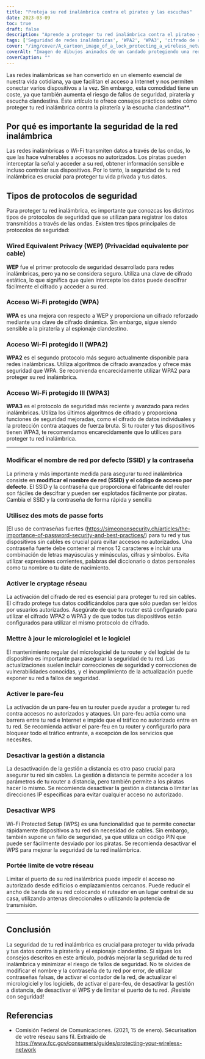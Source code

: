 ```yaml
---
title: "Proteja su red inalámbrica contra el pirateo y las escuchas"
date: 2023-03-09
toc: true
draft: false
description: "Aprende a proteger tu red inalámbrica contra el pirateo y las escuchas con consejos prácticos y protocolos de seguridad."
tags: ['Seguridad de redes inalámbricas', 'WPA2', 'WPA3', 'cifrado de redes', 'contraseñas seguras', 'cortafuegos', 'gestión remota', 'WPS', 'SSID predeterminado', 'contraseña predeterminada', 'actualización del firmware del router', 'actualización del software', 'alcance de la red', 'cifrado de datos', 'prevención de piratería informática', 'prevención de brechas de seguridad', 'seguridad de dispositivos', 'protección de redes inalámbricas', 'seguridad Wi-Fi', 'vulnerabilidad de la red'].
cover: "/img/cover/A_cartoon_image_of_a_lock_protecting_a_wireless_network.png"
coverAlt: "Imagen de dibujos animados de un candado protegiendo una red inalámbrica con un escudo".
coverCaption: ""
---
```



 Las redes inalámbricas se han convertido en un elemento esencial de nuestra vida cotidiana, ya que facilitan el acceso a Internet y nos permiten conectar varios dispositivos a la vez. Sin embargo, esta comodidad tiene un coste, ya que también aumenta el riesgo de fallos de seguridad, piratería y escucha clandestina. Este artículo te ofrece consejos prácticos sobre cómo proteger tu red inalámbrica contra la piratería y la escucha clandestina**.
 
 ## Por qué es importante la seguridad de la red inalámbrica
 
 Las redes inalámbricas o Wi-Fi transmiten datos a través de las ondas, lo que las hace vulnerables a accesos no autorizados. Los piratas pueden interceptar la señal y acceder a su red, obtener información sensible e incluso controlar sus dispositivos. Por lo tanto, la seguridad de tu red inalámbrica es crucial para proteger tu vida privada y tus datos.
 
 ## Tipos de protocolos de seguridad
 
 Para proteger tu red inalámbrica, es importante que conozcas los distintos tipos de protocolos de seguridad que se utilizan para registrar los datos transmitidos a través de las ondas. Existen tres tipos principales de protocolos de seguridad:
 
 ### Wired Equivalent Privacy (WEP) (Privacidad equivalente por cable)
 
 **WEP** fue el primer protocolo de seguridad desarrollado para redes inalámbricas, pero ya no se considera seguro. Utiliza una clave de cifrado estática, lo que significa que quien intercepte los datos puede descifrar fácilmente el cifrado y acceder a su red.
 
 ### Acceso Wi-Fi protegido (WPA)
 
 **WPA** es una mejora con respecto a WEP y proporciona un cifrado reforzado mediante una clave de cifrado dinámica. Sin embargo, sigue siendo sensible a la piratería y al espionaje clandestino.
 
 ### Acceso Wi-Fi protegido II (WPA2)
 
 **WPA2** es el segundo protocolo más seguro actualmente disponible para redes inalámbricas. Utiliza algoritmos de cifrado avanzados y ofrece más seguridad que WPA. Se recomienda encarecidamente utilizar WPA2 para proteger su red inalámbrica.
 
 ### Acceso Wi-Fi protegido III (WPA3)
 
 **WPA3** es el protocolo de seguridad más reciente y avanzado para redes inalámbricas. Utiliza los últimos algoritmos de cifrado y proporciona funciones de seguridad mejoradas, como el cifrado de datos individuales y la protección contra ataques de fuerza bruta. Si tu router y tus dispositivos tienen WPA3, te recomendamos encarecidamente que lo utilices para proteger tu red inalámbrica.
 
 __________
 
 ### Modificar el nombre de red por defecto (SSID) y la contraseña
 
 La primera y más importante medida para asegurar tu red inalámbrica consiste en **modificar el nombre de red (SSID) y el código de acceso por defecto**. El SSID y la contraseña que proporciona el fabricante del router son fáciles de descifrar y pueden ser explotados fácilmente por piratas. Cambia el SSID y la contraseña de forma rápida y sencilla
 
 ### Utilisez des mots de passe forts
 
 [El uso de contraseñas fuertes (https://simeononsecurity.ch/articles/the-importance-of-password-security-and-best-practices/) para tu red y tus dispositivos sin cables es crucial para evitar accesos no autorizados. Una contraseña fuerte debe contener al menos 12 caracteres e incluir una combinación de letras mayúsculas y minúsculas, cifras y símbolos. Evita utilizar expresiones corrientes, palabras del diccionario o datos personales como tu nombre o tu date de nacimiento.
 
 ### Activer le cryptage réseau
 
 La activación del cifrado de red es esencial para proteger tu red sin cables. El cifrado protege tus datos codificándolos para que sólo puedan ser leídos por usuarios autorizados. Asegúrate de que tu router está configurado para utilizar el cifrado WPA2 o WPA3 y de que todos tus dispositivos están configurados para utilizar el mismo protocolo de cifrado.
 
 ### Mettre à jour le micrologiciel et le logiciel
 
 El mantenimiento regular del micrologiciel de tu router y del logiciel de tu dispositivo es importante para asegurar la seguridad de tu red. Las actualizaciones suelen incluir correcciones de seguridad y correcciones de vulnerabilidades conocidas, y el incumplimiento de la actualización puede exponer su red a fallos de seguridad.
 
 ### Activer le pare-feu
 
 La activación de un pare-feu en tu router puede ayudar a proteger tu red contra accesos no autorizados y ataques. Un pare-feu actúa como una barrera entre tu red e Internet e impide que el tráfico no autorizado entre en tu red. Se recomienda activar el pare-feu en tu router y configurarlo para bloquear todo el tráfico entrante, a excepción de los servicios que necesites.
 
 ### Desactivar la gestión a distancia
 
 La desactivación de la gestión a distancia es otro paso crucial para asegurar tu red sin cables. La gestión a distancia te permite acceder a los parámetros de tu router a distancia, pero también permite a los piratas hacer lo mismo. Se recomienda desactivar la gestión a distancia o limitar las direcciones IP específicas para evitar cualquier acceso no autorizado.
 
 ### Desactivar WPS
 
 Wi-Fi Protected Setup (WPS) es una funcionalidad que te permite conectar rápidamente dispositivos a tu red sin necesidad de cables. Sin embargo, también supone un fallo de seguridad, ya que utiliza un código PIN que puede ser fácilmente desviado por los piratas. Se recomienda desactivar el WPS para mejorar la seguridad de tu red inalámbrica.
 
 ### Portée limite de votre réseau
 
 Limitar el puerto de su red inalámbrica puede impedir el acceso no autorizado desde edificios o emplazamientos cercanos. Puede reducir el ancho de banda de su red colocando el ruteador en un lugar central de su casa, utilizando antenas direccionales o utilizando la potencia de transmisión.
 
 __________
 
 ## Conclusión
 
 La seguridad de tu red inalámbrica es crucial para proteger tu vida privada y tus datos contra la piratería y el espionaje clandestino. Si sigues los consejos descritos en este artículo, podrás mejorar la seguridad de tu red inalámbrica y minimizar el riesgo de fallos de seguridad. No te olvides de modificar el nombre y la contraseña de tu red por error, de utilizar contraseñas falsas, de activar el contador de la red, de actualizar el micrologiciel y los logiciels, de activar el pare-feu, de desactivar la gestión a distancia, de desactivar el WPS y de limitar el puerto de tu red. ¡Resiste con seguridad!
 
 ## Referencias
 
 - Comisión Federal de Comunicaciones. (2021, 15 de enero). Sécurisation de votre réseau sans fil. Extraído de https://www.fcc.gov/consumers/guides/protecting-your-wireless-network
